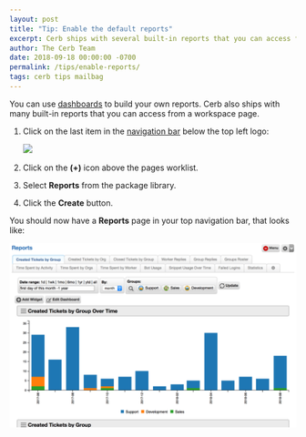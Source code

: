 ```yaml
---
layout: post
title: "Tip: Enable the default reports"
excerpt: Cerb ships with several built-in reports that you can access from a workspace page.
author: The Cerb Team
date: 2018-09-18 00:00:00 -0700
permalink: /tips/enable-reports/
tags: cerb tips mailbag
---
```


You can use [dashboards](/docs/dashboards/) to build your own reports.  Cerb also ships with many built-in reports that you can access from a workspace page.

1. Click on the last item in the [navigation bar](/docs/navigation/) below the top left logo:

	<div class="cerb-screenshot">
	<img src="/assets/images/tips/enable-reports/navbar-add.png" class="screenshot">
	</div>

1. Click on the **(+)** icon above the pages worklist.

1. Select **Reports** from the package library.

1. Click the **Create** button.

You should now have a **Reports** page in your top navigation bar, that looks like:

<div class="cerb-screenshot">
<img src="/assets/images/tips/enable-reports/reports.png" class="screenshot">
</div>

